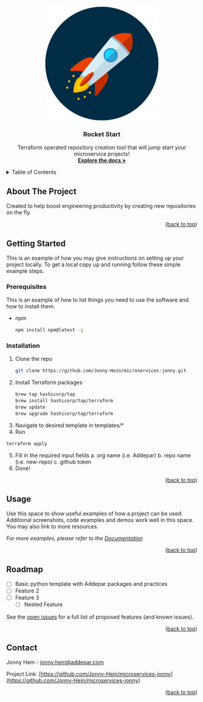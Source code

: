 <!-- Improved compatibility of back to top link: See: https://github.com/othneildrew/Best-README-Template/pull/73 -->
<a name="readme-top"></a>
<!--
*** Thanks for checking out the Best-README-Template. If you have a suggestion
*** that would make this better, please fork the repo and create a pull request
*** or simply open an issue with the tag "enhancement".
*** Don't forget to give the project a star!
*** Thanks again! Now go create something AMAZING! :D
-->



<!-- PROJECT LOGO -->
<br />
<div align="center">
  <a href="https://github.com/Jonny-Hein/microservices-jonny">
    <img src="images/logo.png" alt="Logo" width="300" height="300">
  </a>

<h3 align="center">Rocket Start</h3>

  <p align="center">
    Terraform operated repository creation tool that will jump start your microservice projects!
    <br />
    <a href="https://addepar.atlassian.net/wiki/spaces/~62c4bf4d66d158d6546ed46b/pages/11490459827/Rocket+Start"><strong>Explore the docs »</strong></a>
    <br />
  </p>
</div>



<!-- TABLE OF CONTENTS -->
<details>
  <summary>Table of Contents</summary>
  <ol>
    <li>
      <a href="#getting-started">Getting Started</a>
      <ul>
        <li><a href="#prerequisites">Prerequisites</a></li>
        <li><a href="#installation">Installation</a></li>
      </ul>
    </li>
    <li><a href="#roadmap">Roadmap</a></li>
    <li><a href="#contact">Contact</a></li>
  </ol>
</details>



<!-- ABOUT THE PROJECT -->
## About The Project

Created to help boost engineering productivity by creating new repositories on the fly. 

<p align="right">(<a href="#readme-top">back to top</a>)</p>


<!-- GETTING STARTED -->
## Getting Started

This is an example of how you may give instructions on setting up your project locally.
To get a local copy up and running follow these simple example steps.

### Prerequisites

This is an example of how to list things you need to use the software and how to install them.
* npm
  ```sh
  npm install npm@latest -g
  ```

### Installation

1. Clone the repo
   ```sh
   git clone https://github.com/Jonny-Hein/microservices-jonny.git
   ```
2. Install Terraform packages
   ```sh
   brew tap hashicorp/tap
   brew install hashicorp/tap/terraform
   brew update
   brew upgrade hashicorp/tap/terraform
   ```
3. Navigate to desired template in templates/*
4. Run 
  ```sh
  terraform apply
  ```
5. Fill in the required input fields
  a. org name (i.e. Addepar)
  b. repo name (i.e. new-repo)
  c. github token 
6. Done!

<p align="right">(<a href="#readme-top">back to top</a>)</p>



<!-- USAGE EXAMPLES -->
## Usage

Use this space to show useful examples of how a project can be used. Additional screenshots, code examples and demos work well in this space. You may also link to more resources.

_For more examples, please refer to the [Documentation]([https://example.com](https://addepar.atlassian.net/wiki/spaces/~62c4bf4d66d158d6546ed46b/pages/11490459827/Rocket+Start))_

<p align="right">(<a href="#readme-top">back to top</a>)</p>



<!-- ROADMAP -->
## Roadmap

- [ ] Basic python template with Addepar packages and practices
- [ ] Feature 2
- [ ] Feature 3
    - [ ] Nested Feature

See the [open issues](https://github.com/Jonny-Hein/microservices-jonny/issues) for a full list of proposed features (and known issues).

<p align="right">(<a href="#readme-top">back to top</a>)</p>


<!-- CONTACT -->
## Contact

Jonny Hein - jonny.hein@addepar.com

Project Link: [https://github.com/Jonny-Hein/microservices-jonny](https://github.com/Jonny-Hein/microservices-jonny)

<p align="right">(<a href="#readme-top">back to top</a>)</p>

